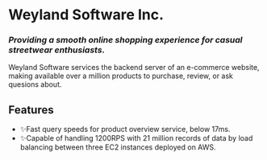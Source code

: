 # Weyland Software Inc. 
### _Providing a smooth online shopping experience for casual streetwear enthusiasts._


Weyland Software services the backend server of an e-commerce website, making available over a million products to purchase, review, or ask quesions about. 


## Features

- ✨Fast query speeds for product overview service, below 17ms.
- ✨Capable of handling 1200RPS with 21 million records of data by load balancing between three EC2 instances deployed on AWS.  
